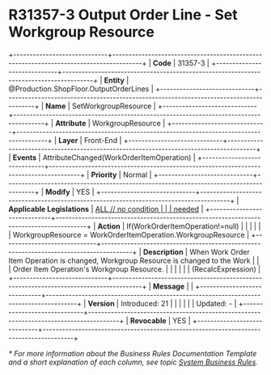 ﻿---
erp.type: front-end-business-rule
erp.entity: Production.ShopFloor.OutputOrderLines
---

# R31357-3 Output Order Line - Set Workgroup Resource
+-----------------------------+---------------------------------------------------------------------------------------+
| **Code**                    | 31357-3                                                                               |
+-----------------------------+---------------------------------------------------------------------------------------+
| **Entity**                  | @Production.ShopFloor.OutputOrderLines                                                |
+-----------------------------+---------------------------------------------------------------------------------------+
| **Name**                    | SetWorkgroupResource                                                                  |
+-----------------------------+---------------------------------------------------------------------------------------+
| **Attribute**               | WorkgroupResource                                                                     |
+-----------------------------+---------------------------------------------------------------------------------------+
| **Layer**                   | Front-End                                                                             |
+-----------------------------+---------------------------------------------------------------------------------------+
| **Events**                  | AttributeChanged(WorkOrderItemOperation)                                              |
+-----------------------------+---------------------------------------------------------------------------------------+
| **Priority**                | Normal                                                                                |
+-----------------------------+---------------------------------------------------------------------------------------+
| **Modify**                  | YES                                                                                   |
+-----------------------------+---------------------------------------------------------------------------------------+
| **Applicable Legislations** | [ALL // no condition                                                                  |
|                             | needed](xref:applicable-legislations)                                                 |
+-----------------------------+---------------------------------------------------------------------------------------+
| **Action**                  | If(WorkOrderItemOperation!=null)                                                      |
|                             |                                                                                       |
|                             | WorkgroupResource = WorkOrderItemOperation.WorkgroupResource                          |
+-----------------------------+---------------------------------------------------------------------------------------+
| **Description**             | When Work Order Item Operation is changed, Workgroup Resource is changed to the Work  |
|                             | Order Item Operation\'s Workgroup Resource.                                           |
|                             |                                                                                       |
|                             | (RecalcExpression)                                                                    |
+-----------------------------+---------------------------------------------------------------------------------------+
| **Message**                 |                                                                                       |
+-----------------------------+---------------------------------------------------------------------------------------+
| **Version**                 | Introduced: 21                                                                        |
|                             |                                                                                       |
|                             | Updated: -                                                                            |
+-----------------------------+---------------------------------------------------------------------------------------+
| **Revocable**               | YES                                                                                   |
+-----------------------------+---------------------------------------------------------------------------------------+

*\* For more information about the Business Rules Documentation Template and a short explanation of each column, see
topic [System Business Rules](../templates/template-description-system-business-rules.md).*
